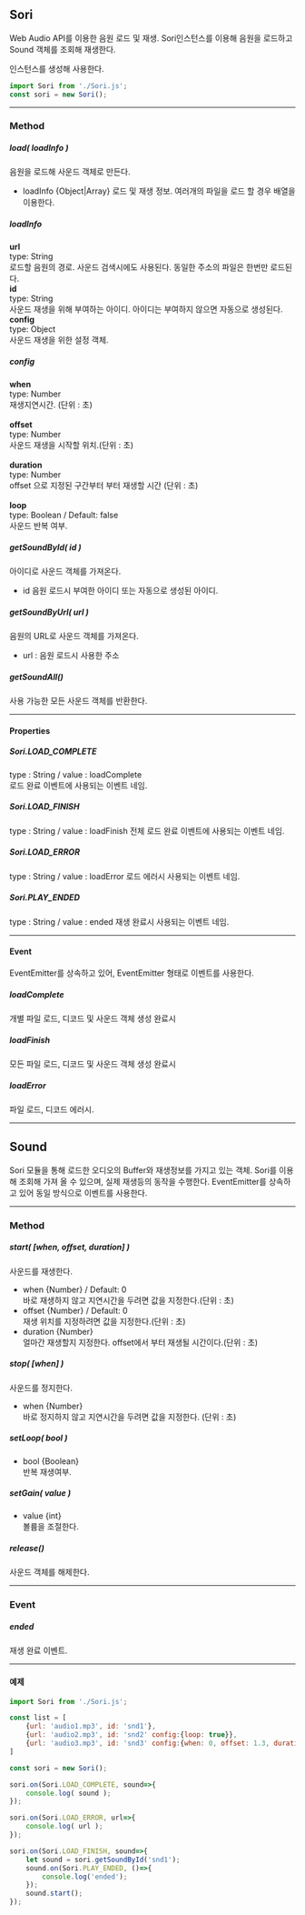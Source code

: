 ## **Sori**
Web Audio API를 이용한 음원 로드 및 재생.
Sori인스턴스를 이용해 음원을 로드하고 Sound 객체를 조회해 재생한다.

인스턴스를 생성해 사용한다.
``` javascript
import Sori from './Sori.js';
const sori = new Sori();
```

----

### Method

##### load( loadInfo )
음원을 로드해 사운드 객체로 만든다.
* loadInfo {Object|Array} 로드 및 재생 정보. 여러개의 파일을 로드 할 경우 배열을 이용한다.<br />
##### loadInfo
**url**<br />
type: String<br />
로드할 음원의 경로. 사운드 검색시에도 사용된다. 동일한 주소의 파일은 한번만 로드된다.<br />
**id**<br />
type: String<br />
사운드 재생을 위해 부여하는 아이디. 아이디는 부여하지 않으면 자동으로 생성된다.<br />
**config**<br />
type: Object<br />
사운드 재생을 위한 설정 객체.<br />

##### config
**when**<br />
type: Number<br />
재생지연시간. (단위 : 초)<br /><br />
**offset**<br />
type: Number<br />
사운드 재생을 시작할 위치.(단위 : 초)<br /><br />
**duration**<br />
type: Number<br />
offset 으로 지정된 구간부터 부터 재생할 시간 (단위 : 초)<br /><br />
**loop**<br />
type: Boolean / Default: false<br />
사운드 반복 여부.<br />

##### getSoundById( id )
아이디로 사운드 객체를 가져온다.
* id 음원 로드시 부여한 아이디 또는 자동으로 생성된 아이디.

##### getSoundByUrl( url )
음원의 URL로 사운드 객체를 가져온다.
* url : 음원 로드시 사용한 주소
##### getSoundAll()
사용 가능한 모든 사운드 객체를 반환한다.

----

#### Properties

##### Sori.LOAD_COMPLETE
type : String / value : loadComplete<br />
로드 완료 이벤트에 사용되는 이벤트 네임.
##### Sori.LOAD_FINISH
type : String / value : loadFinish
전체 로드 완료 이벤트에 사용되는 이벤트 네임.
##### Sori.LOAD_ERROR
type : String / value : loadError
로드 에러시 사용되는 이벤트 네임.
##### Sori.PLAY_ENDED
type : String / value : ended
재생 완료시 사용되는 이벤트 네임.

----

#### Event

EventEmitter를 상속하고 있어, EventEmitter 형태로 이벤트를 사용한다.

##### loadComplete
개별 파일 로드, 디코드 및 사운드 객체 생성 완료시
##### loadFinish
모든 파일 로드, 디코드 및 사운드 객체 생성 완료시
##### loadError
파일 로드, 디코드 에러시.

----


## **Sound**

Sori 모듈을 통해 로드한 오디오의 Buffer와 재생정보를 가지고 있는 객체. Sori를 이용해 조회해 가져 올 수 있으며, 실제 재생등의 동작을 수행한다. EventEmitter를 상속하고 있어 동일 방식으로 이벤트를 사용한다.

----

### Method

##### start( [when, offset, duration] )
사운드를 재생한다.
* when {Number} / Default: 0<br />
바로 재생하지 않고 지연시간을 두려면 값을 지정한다.(단위 : 초)
* offset {Number} / Default: 0<br />
재생 위치를 지정하려면 값을 지정한다.(단위 : 초)
* duration {Number}<br />
얼마간 재생할지 지정한다. offset에서 부터 재생될 시간이다.(단위 : 초)
##### stop( [when] )
사운드를 정지한다.
* when {Number}<br /> 바로 정지하지 않고 지연시간을 두려면 값을 지정한다. (단위 : 초)


##### setLoop( bool )
* bool {Boolean}<br />
반복 재생여부.

##### setGain( value )
* value {int}<br />
볼륨을 조절한다.

##### release()
사운드 객체를 해제한다.

----

### Event
##### ended
재생 완료 이벤트.

----

#### 예제

``` javascript
import Sori from './Sori.js';

const list = [
	{url: 'audio1.mp3', id: 'snd1'},
    {url: 'audio2.mp3', id: 'snd2' config:{loop: true}},
    {url: 'audio3.mp3', id: 'snd3' config:{when: 0, offset: 1.3, duration: 5.2}}
]

const sori = new Sori();

sori.on(Sori.LOAD_COMPLETE, sound=>{
    console.log( sound );
});

sori.on(Sori.LOAD_ERROR, url=>{
    console.log( url );
});

sori.on(Sori.LOAD_FINISH, sound=>{
    let sound = sori.getSoundById('snd1');
    sound.on(Sori.PLAY_ENDED, ()=>{
        console.log('ended');
    }); 
    sound.start();
});

```





